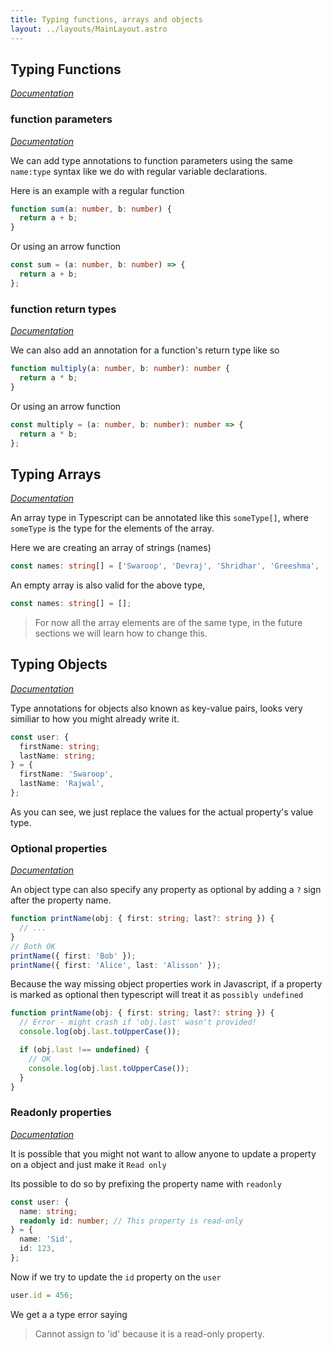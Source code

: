 ```yaml
---
title: Typing functions, arrays and objects
layout: ../layouts/MainLayout.astro
---
```


## Typing Functions

[_Documentation_](https://www.typescriptlang.org/docs/handbook/2/everyday-types.html#functions)

### function parameters

[_Documentation_](https://www.typescriptlang.org/docs/handbook/2/everyday-types.html#parameter-type-annotations)

We can add type annotations to function parameters using the same `name:type` syntax like we do with regular variable declarations.

Here is an example with a regular function

```ts
function sum(a: number, b: number) {
  return a + b;
}
```

Or using an arrow function

```ts
const sum = (a: number, b: number) => {
  return a + b;
};
```

### function return types

[_Documentation_](https://www.typescriptlang.org/docs/handbook/2/everyday-types.html#return-type-annotations)

We can also add an annotation for a function's return type like so

```ts
function multiply(a: number, b: number): number {
  return a * b;
}
```

Or using an arrow function

```ts
const multiply = (a: number, b: number): number => {
  return a * b;
};
```

## Typing Arrays

[_Documentation_](https://www.typescriptlang.org/docs/handbook/2/everyday-types.html#arrays)

An array type in Typescript can be annotated like this `someType[]`, where `someType` is the type for the elements of the array.

Here we are creating an array of strings (names)

```ts
const names: string[] = ['Swaroop', 'Devraj', 'Shridhar', 'Greeshma', 'Raj'];
```

An empty array is also valid for the above type,

```ts
const names: string[] = [];
```

> For now all the array elements are of the same type, in the future sections we will learn how to change this.

## Typing Objects

[_Documentation_](https://www.typescriptlang.org/docs/handbook/2/everyday-types.html#object-types)

Type annotations for objects also known as key-value pairs, looks very similiar to how you might already write it.

```ts
const user: {
  firstName: string;
  lastName: string;
} = {
  firstName: 'Swaroop',
  lastName: 'Rajwal',
};
```

As you can see, we just replace the values for the actual property's value type.

### Optional properties

[_Documentation_](https://www.typescriptlang.org/docs/handbook/2/everyday-types.html#optional-properties)

An object type can also specify any property as optional by adding a `?` sign after the property name.

```ts
function printName(obj: { first: string; last?: string }) {
  // ...
}
// Both OK
printName({ first: 'Bob' });
printName({ first: 'Alice', last: 'Alisson' });
```

Because the way missing object properties work in Javascript, if a property is marked as optional then typescript will treat it as `possibly undefined`

```ts
function printName(obj: { first: string; last?: string }) {
  // Error - might crash if 'obj.last' wasn't provided!
  console.log(obj.last.toUpperCase());

  if (obj.last !== undefined) {
    // OK
    console.log(obj.last.toUpperCase());
  }
}
```

### Readonly properties

[_Documentation_](https://www.typescriptlang.org/docs/handbook/2/objects.html#readonly-properties)

It is possible that you might not want to allow anyone to update a property on a object and just make it `Read only`

Its possible to do so by prefixing the property name with `readonly`

```ts
const user: {
  name: string;
  readonly id: number; // This property is read-only
} = {
  name: 'Sid',
  id: 123,
};
```

Now if we try to update the `id` property on the `user`

```ts
user.id = 456;
```

We get a a type error saying

> Cannot assign to 'id' because it is a read-only property.
